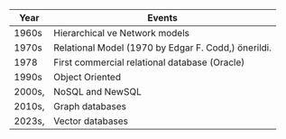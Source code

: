 | Year    | Events                                            |
|--------|----------------------------------------------------|
| 1960s  | Hierarchical ve Network models   |
| 1970s  | Relational Model (1970 by Edgar F. Codd,) önerildi. |
| 1978   | First commercial relational database (Oracle)          |
| 1990s  | Object Oriented                                    |
| 2000s, | NoSQL and NewSQL                                   |
| 2010s, | Graph databases                              |
| 2023s, | Vector databases                              |